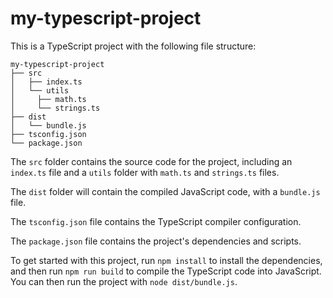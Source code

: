 # my-typescript-project

This is a TypeScript project with the following file structure:

```
my-typescript-project
├── src
│   ├── index.ts
│   └── utils
│     ├── math.ts
│     └── strings.ts
├── dist
│   └── bundle.js
├── tsconfig.json
└── package.json
```

The `src` folder contains the source code for the project, including an `index.ts` file and a `utils` folder with `math.ts` and `strings.ts` files.

The `dist` folder will contain the compiled JavaScript code, with a `bundle.js` file.

The `tsconfig.json` file contains the TypeScript compiler configuration.

The `package.json` file contains the project's dependencies and scripts.

To get started with this project, run `npm install` to install the dependencies, and then run `npm run build` to compile the TypeScript code into JavaScript. You can then run the project with `node dist/bundle.js`.